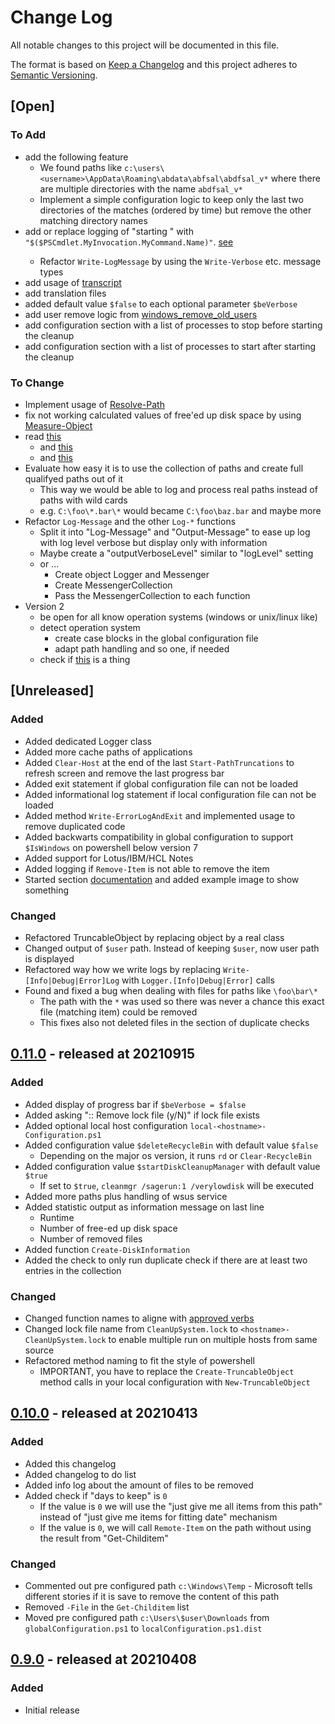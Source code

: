 # Change Log

All notable changes to this project will be documented in this file.

The format is based on [Keep a Changelog](http://keepachangelog.com/)
and this project adheres to [Semantic Versioning](http://semver.org/).

## [Open]

### To Add

* add the following feature
    * We found paths like `c:\users\<username>\AppData\Roaming\abdata\abfsal\abdfsal_v*` where there are multiple directories with the name `abdfsal_v*`
    * Implement a simple configuration logic to keep only the last two directories of the matches (ordered by time) but remove the other matching directory names
* add or replace logging of "starting <function name>" with `"$($PSCmdlet.MyInvocation.MyCommand.Name)"`. [see](https://arcanecode.com/2021/09/27/fun-with-powershell-write-verbose/)
    * Refactor `Write-LogMessage` by using the `Write-Verbose` etc. message types
* add usage of [transcript](https://www.tutorialspoint.com/how-to-use-a-transcript-in-powershell)
* add translation files
* added default value `$false` to each optional parameter `$beVerbose`
* add user remove logic from [windows_remove_old_users](https://github.com/stevleibelt/windows_remove_old_users)
* add configuration section with a list of processes to stop before starting the cleanup
* add configuration section with a list of processes to start after starting the cleanup

### To Change

* Implement usage of [Resolve-Path](https://docs.microsoft.com/en-us/powershell/module/microsoft.powershell.management/resolve-path?view=powershell-7.2)
* fix not working calculated values of free'ed up disk space by using [Measure-Object](http://woshub.com/powershell-get-folder-sizes/)
* read [this](https://docs.microsoft.com/en-us/powershell/scripting/learn/deep-dives/everything-about-arrays?view=powershell-7.1)
    * and [this](https://powershellexplained.com/2017-05-27-Powershell-module-building-basics/)
    * and [this](https://docs.microsoft.com/en-us/powershell/scripting/developer/module/how-to-write-a-powershell-script-module?view=powershell-7.1)
* Evaluate how easy it is to use the collection of paths and create full qualifyed paths out of it
    * This way we would be able to log and process real paths instead of paths with wild cards
    * e.g. `C:\foo\*.bar\*` would became `C:\foo\baz.bar` and maybe more
* Refactor `Log-Message` and the other `Log-*` functions
    * Split it into "Log-Message" and "Output-Message" to ease up log with log level verbose but display only with information
    * Maybe create a "outputVerboseLevel" similar to "logLevel" setting
    * or ...
        * Create object Logger and Messenger
        * Create MessengerCollection
        * Pass the MessengerCollection to each function
* Version 2
    * be open for all know operation systems (windows or unix/linux like)
    * detect operation system
        * create case blocks in the global configuration file
        * adapt path handling and so one, if needed
    * check if [this](http://woshub.com/how-to-clean-up-system-volume-information-folder/) is a thing

## [Unreleased]

### Added

* Added dedicated Logger class
* Added more cache paths of applications
* Added `Clear-Host` at the end of the last `Start-PathTruncations` to refresh screen and remove the last progress bar
* Added exit statement if global configuration file can not be loaded
* Added informational log statement if local configuration file can not be loaded
* Added method `Write-ErrorLogAndExit` and implemented usage to remove duplicated code
* Added backwarts compatibility in global configuration to support `$IsWindows` on powershell below version 7
* Added support for Lotus/IBM/HCL Notes
* Added logging if `Remove-Item` is not able to remove the item
* Started section [documentation](documentation) and added example image to show something

### Changed

* Refactored TruncableObject by replacing object by a real class
* Changed output of `$user` path. Instead of keeping `$user`, now user path is displayed
* Refactored way how we write logs by replacing `Write-[Info|Debug|Error]Log` with `Logger.[Info|Debug|Error]` calls
* Found and fixed a bug when dealing with files for paths like `\foo\bar\*`
    * The path with the `*` was used so there was never a chance this exact file (matching item) could be removed
    * This fixes also not deleted files in the section of duplicate checks

## [0.11.0](https://github.com/bazzline/tatortreiniger/tree/0.11.0) - released at 20210915

### Added

* Added display of progress bar if `$beVerbose = $false`
* Added asking ":: Remove lock file (y/N)" if lock file exists
* Added optional local host configuration `local-<hostname>-Configuration.ps1`
* Added configuration value `$deleteRecycleBin` with default value `$false`
    * Depending on the major os version, it runs `rd` or `Clear-RecycleBin`
* Added configuration value `$startDiskCleanupManager` with default value `$true`
    * If set to `$true`, `cleanmgr /sagerun:1 /verylowdisk` will be executed
* Added more paths plus handling of wsus service
* Added statistic output as information message on last line
    * Runtime
    * Number of free-ed up disk space
    * Number of removed files
* Added function `Create-DiskInformation`
* Added the check to only run duplicate check if there are at least two entries in the collection

### Changed

* Changed function names to aligne with [approved verbs](https://docs.microsoft.com/de-de/powershell/scripting/developer/cmdlet/approved-verbs-for-windows-powershell-commands?view=powershell-7.1)
* Changed lock file name from `CleanUpSystem.lock` to `<hostname>-CleanUpSystem.lock` to enable multiple run on multiple hosts from same source
* Refactored method naming to fit the style of powershell
    * IMPORTANT, you have to replace the `Create-TruncableObject` method calls in your local configuration with `New-TruncableObject`

## [0.10.0](https://github.com/bazzline/tatortreiniger/tree/0.10.0) - released at 20210413

### Added

* Added this changelog
* Added changelog to do list
* Added info log about the amount of files to be removed
* Added check if "days to keep" is `0`
    * If the value is `0` we will use the "just give me all items from this path" instead of "just give me items for fitting date" mechanism
    * If the value is `0`, we will call `Remote-Item` on the path without using the result from "Get-Childitem"

### Changed

* Commented out pre configured path `c:\Windows\Temp` - Microsoft tells different stories if it is save to remove the content of this path
* Removed `-File` in the `Get-Childitem` list
* Moved pre configured path `c:\Users\$user\Downloads` from `globalConfiguration.ps1` to `localConfiguration.ps1.dist`

## [0.9.0](https://github.com/bazzline/tatortreiniger/tree/0.9.0) - released at 20210408

### Added

* Initial release
